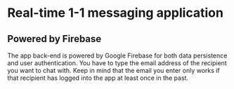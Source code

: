 # Real-time 1-1 messaging application

## Powered by Firebase

The app back-end is powered by Google Firebase for both data persistence and user authentication. You have to type the email address of the recipient you want to chat with. Keep in mind that the email you enter only works if that recipient has logged into the app at least once in the past.
